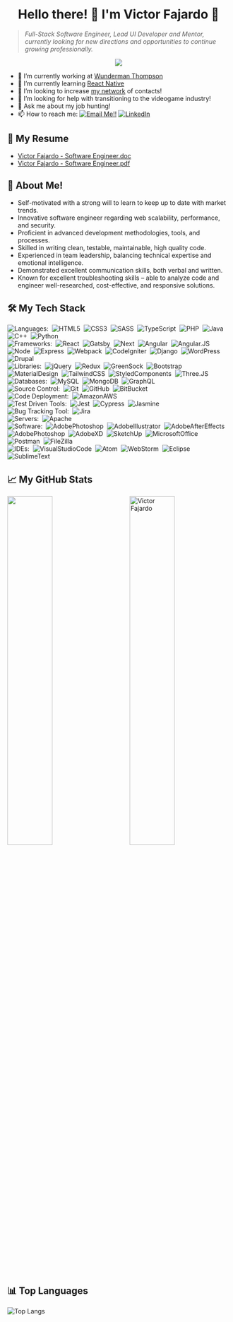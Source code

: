 <h1 align="center">Hello there! 👋 I'm Victor Fajardo 🦁</h1>

> *Full-Stack Software Engineer, Lead UI Developer and Mentor, currently looking for new directions and opportunities to continue growing professionally.*
    
<p align="center"><img src="https://visitor-badge.laobi.icu/badge?page_id=VictorFajardo.repoName"></p>

- 🚀 I’m currently working at [Wunderman Thompson](https://www.wundermanthompson.com/)
- 💪 I’m currently learning [React Native](https://reactnative.dev/)
- 👯 I’m looking to increase [my network](https://www.linkedin.com/in/victorfajardo/) of contacts!
- 💖 I’m looking for help with transitioning to the videogame industry!
- 💬 Ask me about my job hunting!
- 📫 How to reach me: <a href="mailto:fajardo.de.leon@gmail.com">![Email Me!!](https://img.shields.io/badge/Gmail-D14836?style=flat&logo=gmail&logoColor=white)</a> <a href="https://www.linkedin.com/in/victorfajardo/">![LinkedIn](https://img.shields.io/badge/LinkedIn-0077B5?style=flat&logo=linkedin&logoColor=white)</a>

## 📃 My Resume

- [Victor Fajardo - Software Engineer.doc](/docs/Victor%20Fajardo%20FullStack%20SWE.docx?raw=true)
- [Victor Fajardo - Software Engineer.pdf](/docs/Victor%20Fajardo%20FullStack%20SWE.pdf?raw=true)

## 🦁 About Me!

- Self-motivated with a strong will to learn to keep up to date with market trends.
- Innovative software engineer regarding web scalability, performance, and security.
- Proficient in advanced development methodologies, tools, and processes. 
- Skilled in writing clean, testable, maintainable, high quality code.
- Experienced in team leadership, balancing technical expertise and emotional intelligence.
- Demonstrated excellent communication skills, both verbal and written.
- Known for excellent troubleshooting skills – able to analyze code and engineer well-researched, cost-effective, and responsive solutions.

## 🛠️ My Tech Stack

![Languages:](https://img.shields.io/badge/-Languages:-FFF?style=flat)&nbsp;
![HTML5](https://img.shields.io/badge/-HTML5-05122A?style=flat&logo=HTML5)&nbsp;
![CSS3](https://img.shields.io/badge/-CSS3-05122A?style=flat&logo=CSS3)&nbsp;
![SASS](https://img.shields.io/badge/-SASS-05122A?style=flat&logo=SASS)&nbsp;
![TypeScript](https://img.shields.io/badge/-TypeScript-05122A?style=flat&logo=TypeScript)&nbsp;
![PHP](https://img.shields.io/badge/-PHP-05122A?style=flat&logo=PHP)&nbsp;
![Java](https://img.shields.io/badge/-Java-05122A?style=flat&logo=Java)&nbsp;
![C++](https://img.shields.io/badge/-C++-05122A?style=flat&logo=CPlusPlus)&nbsp;
![Python](https://img.shields.io/badge/-Python-05122A?style=flat&logo=Python)&nbsp;\
![Frameworks:](https://img.shields.io/badge/-Frameworks:-FFF?style=flat)&nbsp;
![React](https://img.shields.io/badge/-React-05122A?style=flat&logo=React)&nbsp;
![Gatsby](https://img.shields.io/badge/-Gatsby-05122A?style=flat&logo=Gatsby)&nbsp;
![Next](https://img.shields.io/badge/-Next-05122A?style=flat&logo=Nextdotjs)&nbsp;
![Angular](https://img.shields.io/badge/-Angular-05122A?style=flat&logo=Angular)&nbsp;
![Angular.JS](https://img.shields.io/badge/-Angular.JS-05122A?style=flat&logo=Angularjs)&nbsp;
![Node](https://img.shields.io/badge/-Node-05122A?style=flat&logo=Nodedotjs)&nbsp;
![Express](https://img.shields.io/badge/-Express-05122A?style=flat&logo=Express)&nbsp;
![Webpack](https://img.shields.io/badge/-Webpack-05122A?style=flat&logo=Webpack)&nbsp;
![CodeIgniter](https://img.shields.io/badge/-CodeIgniter-05122A?style=flat&logo=CodeIgniter)&nbsp;
![Django](https://img.shields.io/badge/-Django-05122A?style=flat&logo=Django)&nbsp;
![WordPress](https://img.shields.io/badge/-WordPress-05122A?style=flat&logo=WordPress)&nbsp;
![Drupal](https://img.shields.io/badge/-Drupal-05122A?style=flat&logo=Drupal)&nbsp;\
![Libraries:](https://img.shields.io/badge/-Libraries:-FFF?style=flat)&nbsp;
![jQuery](https://img.shields.io/badge/-jQuery-05122A?style=flat&logo=jQuery)&nbsp;
![Redux](https://img.shields.io/badge/-Redux-05122A?style=flat&logo=Redux)&nbsp;
![GreenSock](https://img.shields.io/badge/-GreenSock-05122A?style=flat&logo=GreenSock)&nbsp;
![Bootstrap](https://img.shields.io/badge/-Bootstrap-05122A?style=flat&logo=Bootstrap)&nbsp;
![MaterialDesign](https://img.shields.io/badge/-MaterialDesign-05122A?style=flat&logo=MaterialDesign)&nbsp;
![TailwindCSS](https://img.shields.io/badge/-TailwindCSS-05122A?style=flat&logo=TailwindCSS)&nbsp;
![StyledComponents](https://img.shields.io/badge/-StyledComponents-05122A?style=flat&logo=StyledComponents)&nbsp;
![Three.JS](https://img.shields.io/badge/-Three.JS-05122A?style=flat&logo=ThreedotJS)&nbsp;\
![Databases:](https://img.shields.io/badge/-Databases:-FFF?style=flat)&nbsp;
![MySQL](https://img.shields.io/badge/-MySQL-05122A?style=flat&logo=MySQL)&nbsp;
![MongoDB](https://img.shields.io/badge/-MongoDB-05122A?style=flat&logo=MongoDB)&nbsp;
![GraphQL](https://img.shields.io/badge/-GraphQL-05122A?style=flat&logo=GraphQL)&nbsp;\
![Source Control:](https://img.shields.io/badge/-Source_Control:-FFF?style=flat)&nbsp;
![Git](https://img.shields.io/badge/-Git-05122A?style=flat&logo=Git)&nbsp;
![GitHub](https://img.shields.io/badge/-GitHub-05122A?style=flat&logo=GitHub)&nbsp;
![BitBucket](https://img.shields.io/badge/-BitBucket-05122A?style=flat&logo=BitBucket)&nbsp;\
![Code Deployment:](https://img.shields.io/badge/-Code_Deployment:-FFF?style=flat)&nbsp;
![AmazonAWS](https://img.shields.io/badge/-AmazonAWS-05122A?style=flat&logo=AmazonAWS)&nbsp;\
![Test Driven Tools:](https://img.shields.io/badge/-Test_Driven_Tools:-FFF?style=flat)&nbsp;
![Jest](https://img.shields.io/badge/-Jest-05122A?style=flat&logo=Jest)&nbsp;
![Cypress](https://img.shields.io/badge/-Cypress-05122A?style=flat&logo=Cypress)&nbsp;
![Jasmine](https://img.shields.io/badge/-Jasmine-05122A?style=flat&logo=Jasmine)&nbsp;\
![Bug Tracking Tool:](https://img.shields.io/badge/-Bug_Tracking_Tool:-FFF?style=flat)&nbsp;
![Jira](https://img.shields.io/badge/-Jira-05122A?style=flat&logo=Jira)&nbsp;\
![Servers:](https://img.shields.io/badge/-Servers:-FFF?style=flat)&nbsp;
![Apache](https://img.shields.io/badge/-Apache-05122A?style=flat&logo=Apache)&nbsp;\
![Software:](https://img.shields.io/badge/-Software:-FFF?style=flat)&nbsp;
![AdobePhotoshop](https://img.shields.io/badge/-AdobePhotoshop-05122A?style=flat&logo=AdobePhotoshop)&nbsp;
![AdobeIllustrator](https://img.shields.io/badge/-AdobeIllustrator-05122A?style=flat&logo=AdobeIllustrator)&nbsp;
![AdobeAfterEffects](https://img.shields.io/badge/-AdobeAfterEffects-05122A?style=flat&logo=AdobeAfterEffects)&nbsp;
![AdobePhotoshop](https://img.shields.io/badge/-AdobePhotoshop-05122A?style=flat&logo=AdobePhotoshop)&nbsp;
![AdobeXD](https://img.shields.io/badge/-AdobeXD-05122A?style=flat&logo=AdobeXD)&nbsp;
![SketchUp](https://img.shields.io/badge/-SketchUp-05122A?style=flat&logo=SketchUp)&nbsp;
![MicrosoftOffice](https://img.shields.io/badge/-MicrosoftOffice-05122A?style=flat&logo=MicrosoftOffice)&nbsp;
![Postman](https://img.shields.io/badge/-Postman-05122A?style=flat&logo=Postman)&nbsp;
![FileZilla](https://img.shields.io/badge/-FileZilla-05122A?style=flat&logo=FileZilla)&nbsp;\
![IDEs:](https://img.shields.io/badge/-IDEs:-FFF?style=flat)&nbsp;
![VisualStudioCode](https://img.shields.io/badge/-VisualStudioCode-05122A?style=flat&logo=VisualStudioCode)&nbsp;
![Atom](https://img.shields.io/badge/-Atom-05122A?style=flat&logo=Atom)&nbsp;
![WebStorm](https://img.shields.io/badge/-WebStorm-05122A?style=flat&logo=WebStorm)&nbsp;
![Eclipse](https://img.shields.io/badge/-Eclipse-05122A?style=flat&logo=Eclipse)&nbsp;
![SublimeText](https://img.shields.io/badge/-SublimeText-05122A?style=flat&logo=SublimeText)

## 📈 My GitHub Stats

 <img src="https://github-readme-stats.vercel.app/api?username=VictorFajardo&show_icons=true&theme=gotham" alt="Victor Fajardo" width="45%" align="right"/>
 <img  src="https://github-readme-streak-stats.herokuapp.com?user=VictorFajardo&theme=dark" width="45%" >

## 📊 Top Languages
  
  ![Top Langs](https://github-readme-stats.vercel.app/api/top-langs/?username=VictorFajardo&layout=compact)
  
